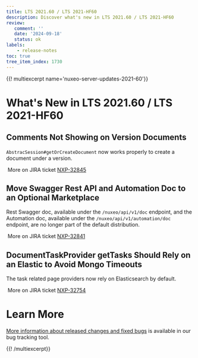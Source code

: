 ```yaml
---
title: LTS 2021.60 / LTS 2021-HF60
description: Discover what's new in LTS 2021.60 / LTS 2021-HF60
review:
   comment: ''
   date: '2024-09-18'
   status: ok
labels:
    - release-notes
toc: true
tree_item_index: 1730
---
```


{{! multiexcerpt name='nuxeo-server-updates-2021-60'}}
# What's New in LTS 2021.60 / LTS 2021-HF60

## Comments Not Showing on Version Documents


`AbstracSession#getOrCreateDocument` now works properly to create a document under a version.

<i class="fa fa-long-arrow-right" aria-hidden="true"></i>&nbsp;More on JIRA ticket [NXP-32845](https://jira.nuxeo.com/browse/NXP-32845)

## Move Swagger Rest API and Automation Doc to an Optional Marketplace


Rest Swagger doc, available under the `/nuxeo/api/v1/doc` endpoint, and the Automation doc, available under the `/nuxeo/api/v1/automation/doc` endpoint, are no longer part of the default distribution.

<i class="fa fa-long-arrow-right" aria-hidden="true"></i>&nbsp;More on JIRA ticket [NXP-32841](https://jira.nuxeo.com/browse/NXP-32841)

## DocumentTaskProvider getTasks Should Rely on an Elastic to Avoid Mongo Timeouts


The task related page providers now rely on Elasticsearch by default.

<i class="fa fa-long-arrow-right" aria-hidden="true"></i>&nbsp;More on JIRA ticket [NXP-32754](https://jira.nuxeo.com/browse/NXP-32754)


# Learn More

[More information about released changes and fixed bugs](https://jira.nuxeo.com/secure/ReleaseNote.jspa?projectId=10011&version=23062) is available in our bug tracking tool.

{{! /multiexcerpt}}
